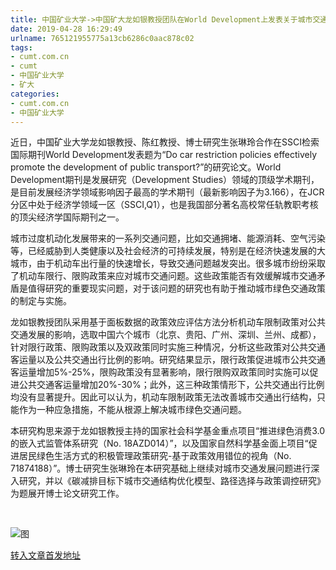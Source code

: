 ```yaml
---
title: 中国矿业大学->中国矿大龙如银教授团队在World Development上发表关于城市交通发展方面研究新成果 | cumt.com.cn
date: 2019-04-28 16:29:49
urlname: 765121955775a13cb6286c0aac878c02
tags: 
- cumt.com.cn
- cumt
- 中国矿业大学
- 矿大
categories:
- cumt.com.cn
- 中国矿业大学
---
```


近日，中国矿业大学龙如银教授、陈红教授、博士研究生张琳玲合作在SSCI检索国际期刊World Development发表题为“Do car restriction policies effectively promote the development of public transport?”的研究论文。World Development期刊是发展研究（Development Studies）领域的顶级学术期刊，是目前发展经济学领域影响因子最高的学术期刊（最新影响因子为3.166），在JCR分区中处于经济学领域一区（SSCI,Q1），也是我国部分著名高校常任轨教职考核的顶尖经济学国际期刊之一。

城市过度机动化发展带来的一系列交通问题，比如交通拥堵、能源消耗、空气污染等，已经威胁到人类健康以及社会经济的可持续发展，特别是在经济快速发展的大城市，由于机动车出行量的快速增长，导致交通问题越发突出。很多城市纷纷采取了机动车限行、限购政策来应对城市交通问题。这些政策能否有效缓解城市交通矛盾是值得研究的重要现实问题，对于该问题的研究也有助于推动城市绿色交通政策的制定与实施。

龙如银教授团队采用基于面板数据的政策效应评估方法分析机动车限制政策对公共交通发展的影响，选取中国六个城市（北京、贵阳、广州、深圳、兰州、成都），针对限行政策、限购政策以及双政策同时实施三种情况，分析这些政策对公共交通客运量以及公共交通出行比例的影响。研究结果显示，限行政策促进城市公共交通客运量增加5%-25%，限购政策没有显著影响，限行限购双政策同时实施可以促进公共交通客运量增加20%-30%；此外，这三种政策情形下，公共交通出行比例均没有显著提升。因此可以认为，机动车限制政策无法改善城市交通出行结构，只能作为一种应急措施，不能从根源上解决城市绿色交通问题。

本研究构思来源于龙如银教授主持的国家社会科学基金重点项目“推进绿色消费3.0的嵌入式监管体系研究（No. 18AZD014）”，以及国家自然科学基金面上项目“促进居民绿色生活方式的积极管理政策研究-基于政策效用错位的视角（No. 71874188）”。博士研究生张琳玲在本研究基础上继续对城市交通发展问题进行深入研究，并以《碳减排目标下城市交通结构优化模型、路径选择与政策调控研究》为题展开博士论文研究工作。

  

![图](http://xwzx.cumt.edu.cn/_upload/article/images/77/03/37dfe645449697e82bbd55745d43/81d48430-64e2-46a9-8bae-6fd9ac82b576.png)

[转入文章首发地址](http://xwzx.cumt.edu.cn/e8/6b/c513a518251/page.htm)